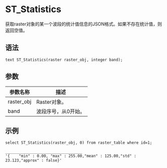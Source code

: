 # ST\_Statistics

获取raster对象的某一个波段的统计值信息的JSON格式。如果不存在统计值，则返回空值。

## 语法

```
text ST_Statistics(raster raster_obj, integer band);
```

## 参数

|参数名称|描述|
|----|--|
|raster\_obj|Raster对象。|
|band|波段序号，从0开始。|

## 示例

```
select ST_Statistics(raster_obj, 0) from raster_table where id=1;

__________________________________
'{    "min" : 0.00, "max" : 255.00,"mean" : 125.00,"std" : 23.123,"approx" : false}'
```

